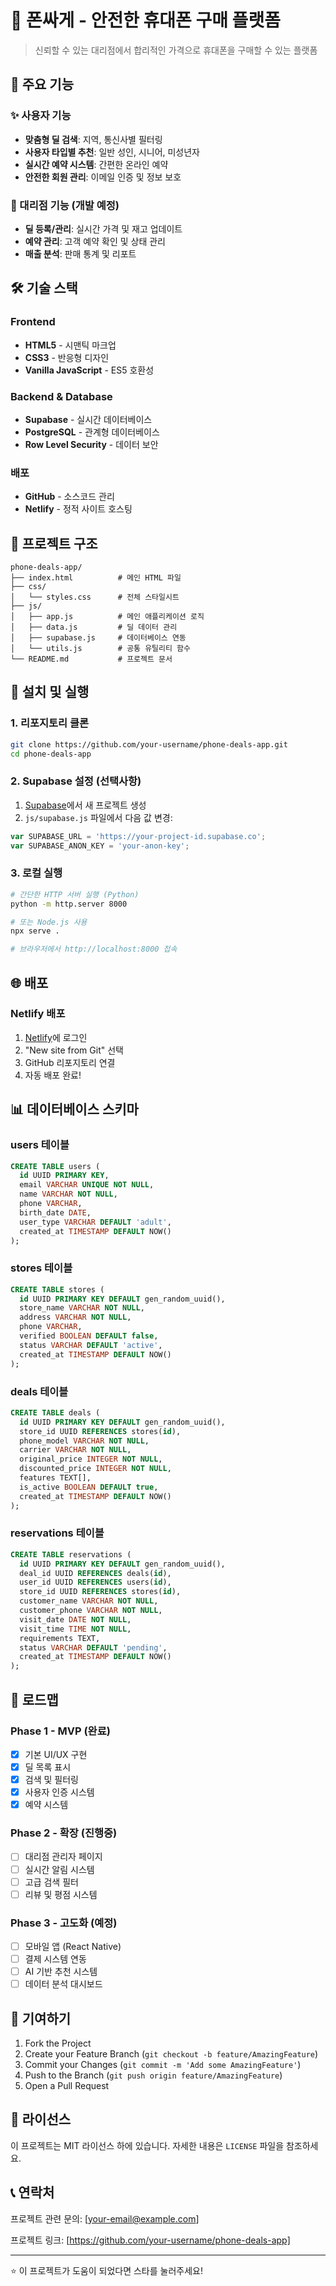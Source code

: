 # 📱 폰싸게 - 안전한 휴대폰 구매 플랫폼

> 신뢰할 수 있는 대리점에서 합리적인 가격으로 휴대폰을 구매할 수 있는 플랫폼

## 🚀 주요 기능

### ✨ 사용자 기능
- **맞춤형 딜 검색**: 지역, 통신사별 필터링
- **사용자 타입별 추천**: 일반 성인, 시니어, 미성년자
- **실시간 예약 시스템**: 간편한 온라인 예약
- **안전한 회원 관리**: 이메일 인증 및 정보 보호

### 🏪 대리점 기능 (개발 예정)
- **딜 등록/관리**: 실시간 가격 및 재고 업데이트
- **예약 관리**: 고객 예약 확인 및 상태 관리
- **매출 분석**: 판매 통계 및 리포트

## 🛠️ 기술 스택

### Frontend
- **HTML5** - 시맨틱 마크업
- **CSS3** - 반응형 디자인
- **Vanilla JavaScript** - ES5 호환성

### Backend & Database
- **Supabase** - 실시간 데이터베이스
- **PostgreSQL** - 관계형 데이터베이스
- **Row Level Security** - 데이터 보안

### 배포
- **GitHub** - 소스코드 관리
- **Netlify** - 정적 사이트 호스팅

## 📁 프로젝트 구조

```
phone-deals-app/
├── index.html          # 메인 HTML 파일
├── css/
│   └── styles.css      # 전체 스타일시트
├── js/
│   ├── app.js          # 메인 애플리케이션 로직
│   ├── data.js         # 딜 데이터 관리
│   ├── supabase.js     # 데이터베이스 연동
│   └── utils.js        # 공통 유틸리티 함수
└── README.md           # 프로젝트 문서
```

## 🔧 설치 및 실행

### 1. 리포지토리 클론
```bash
git clone https://github.com/your-username/phone-deals-app.git
cd phone-deals-app
```

### 2. Supabase 설정 (선택사항)
1. [Supabase](https://supabase.com)에서 새 프로젝트 생성
2. `js/supabase.js` 파일에서 다음 값 변경:
```javascript
var SUPABASE_URL = 'https://your-project-id.supabase.co';
var SUPABASE_ANON_KEY = 'your-anon-key';
```

### 3. 로컬 실행
```bash
# 간단한 HTTP 서버 실행 (Python)
python -m http.server 8000

# 또는 Node.js 사용
npx serve .

# 브라우저에서 http://localhost:8000 접속
```

## 🌐 배포

### Netlify 배포
1. [Netlify](https://netlify.com)에 로그인
2. "New site from Git" 선택
3. GitHub 리포지토리 연결
4. 자동 배포 완료!

## 📊 데이터베이스 스키마

### users 테이블
```sql
CREATE TABLE users (
  id UUID PRIMARY KEY,
  email VARCHAR UNIQUE NOT NULL,
  name VARCHAR NOT NULL,
  phone VARCHAR,
  birth_date DATE,
  user_type VARCHAR DEFAULT 'adult',
  created_at TIMESTAMP DEFAULT NOW()
);
```

### stores 테이블
```sql
CREATE TABLE stores (
  id UUID PRIMARY KEY DEFAULT gen_random_uuid(),
  store_name VARCHAR NOT NULL,
  address VARCHAR NOT NULL,
  phone VARCHAR,
  verified BOOLEAN DEFAULT false,
  status VARCHAR DEFAULT 'active',
  created_at TIMESTAMP DEFAULT NOW()
);
```

### deals 테이블
```sql
CREATE TABLE deals (
  id UUID PRIMARY KEY DEFAULT gen_random_uuid(),
  store_id UUID REFERENCES stores(id),
  phone_model VARCHAR NOT NULL,
  carrier VARCHAR NOT NULL,
  original_price INTEGER NOT NULL,
  discounted_price INTEGER NOT NULL,
  features TEXT[],
  is_active BOOLEAN DEFAULT true,
  created_at TIMESTAMP DEFAULT NOW()
);
```

### reservations 테이블
```sql
CREATE TABLE reservations (
  id UUID PRIMARY KEY DEFAULT gen_random_uuid(),
  deal_id UUID REFERENCES deals(id),
  user_id UUID REFERENCES users(id),
  store_id UUID REFERENCES stores(id),
  customer_name VARCHAR NOT NULL,
  customer_phone VARCHAR NOT NULL,
  visit_date DATE NOT NULL,
  visit_time TIME NOT NULL,
  requirements TEXT,
  status VARCHAR DEFAULT 'pending',
  created_at TIMESTAMP DEFAULT NOW()
);
```

## 🎯 로드맵

### Phase 1 - MVP (완료)
- [x] 기본 UI/UX 구현
- [x] 딜 목록 표시
- [x] 검색 및 필터링
- [x] 사용자 인증 시스템
- [x] 예약 시스템

### Phase 2 - 확장 (진행중)
- [ ] 대리점 관리자 페이지
- [ ] 실시간 알림 시스템
- [ ] 고급 검색 필터
- [ ] 리뷰 및 평점 시스템

### Phase 3 - 고도화 (예정)
- [ ] 모바일 앱 (React Native)
- [ ] 결제 시스템 연동
- [ ] AI 기반 추천 시스템
- [ ] 데이터 분석 대시보드

## 🤝 기여하기

1. Fork the Project
2. Create your Feature Branch (`git checkout -b feature/AmazingFeature`)
3. Commit your Changes (`git commit -m 'Add some AmazingFeature'`)
4. Push to the Branch (`git push origin feature/AmazingFeature`)
5. Open a Pull Request

## 📄 라이선스

이 프로젝트는 MIT 라이선스 하에 있습니다. 자세한 내용은 `LICENSE` 파일을 참조하세요.

## 📞 연락처

프로젝트 관련 문의: [your-email@example.com]

프로젝트 링크: [https://github.com/your-username/phone-deals-app]

---

⭐ 이 프로젝트가 도움이 되었다면 스타를 눌러주세요!
